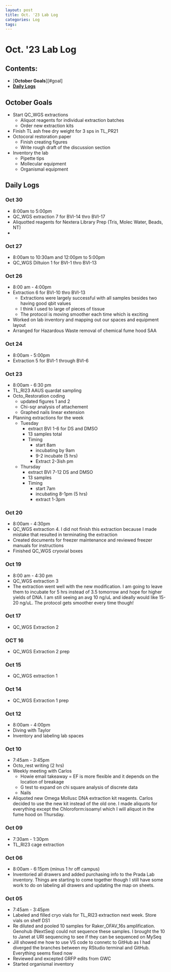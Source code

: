 ```yaml
---
layout: post
title: Oct. '23 Lab Log
categories: Log
tags: 
---
```


# Oct. '23 Lab Log

## Contents:
- [**October Goals**][#goal]    
- [**Daily Logs**](#log)     



## <a name="goal"></a> **October Goals**

- Start QC_WGS extractions 
    - Aliquot reagents for individual extraction batches
    - Order new extraction kits 
- Finish TL ash free dry weight for 3 sps in TL_PR21
- Octocoral restoration paper 
    - Finish creating figures 
    - Write rough draft of the discussion section 
- Inventory the lab 
    - Pipette tips 
    - Mollecular equipment 
    - Organismal equipment 



## <a name="log"></a> **Daily Logs**

### Oct 30
- 8:00am to 5:00pm
- QC_WGS extraction 7 for BVI-14 thro BVI-17
- Aliquotted reagents for Nextera Library Prep (Tris, Molec Water, Beads, NT)
- 

### Oct 27
- 8:00am to 10:30am and 12:00pm to 5:00pm
- QC_WGS Diltuion 1 for BVI-1 thro BVI-13


### Oct 26 
- 8:00 am - 4:00pm 
- Extraction 6 for BVI-10 thro BVI-13
    - Extractions were largely successful with all samples besides two having good qbit values
    - I think I used to large of pieces of tissue
    - The protocol is moving smoother each time which is exciting
- Worked on lab inventory and mapping out our spaces and equipment layout
- Arranged for Hazardous Waste removal of chemical fume hood SAA


### Oct 24
- 8:00am - 5:00pm 
- Extraction 5 for BVI-1 through BVI-6

### Oct 23
- 8:00am - 6:30 pm
- TL_RI23 AAUS quardat sampling 
- Octo_Restoration coding 
    - updated figures 1 and 2 
    - Chi-sqr analysis of attachement
    - Graphed nails linear extension 
- Planning extractions for the week 
    - Tuesday
        - extract BVI 1-6 for DS and DMSO
        - 13 samples total
        - Timing
            - start 8am  
            - incubating by 9am 
            - 9-2 incubate (5 hrs)
            - Extract 2-3ish pm 
    - Thursday
        - extract BVI 7-12 DS and DMSO
        - 13 samples
        - Timing
            - start 7am 
            - incubating 8-1pm (5 hrs)
            - extract 1-3pm 

### Oct 20
- 8:00am - 4:30pm
- QC_WGS extraction 4. I did not finish this extraction because I made mistake that resulted in terminating the extraction
- Created documents for freezer maintenance and reviewed freezer manuals for instructions
- Finished QC_WGS cryovial boxes


### Oct 19
- 8:00 am - 4:30 pm 
- QC_WGS extraction 3
- The extraction went well with the new modification. I am going to leave them to incubate for 5 hrs instead of 3.5 tomorrow and hope for higher yields of DNA. I am still seeing an avg 10 ng/uL and ideally would like 15-20 ng/uL. The protocol gets smoother every time though!

### Oct 17
- QC_WGS Extraction 2

### OCT 16 
- QC_WGS Extraction 2 prep 

### Oct 15
- QC_WGS extraction 1

### Oct 14 
- QC_WGS Extraction 1 prep 

### Oct 12
- 8:00am - 4:00pm
- Diving with Taylor
- Inventory and labeling lab spaces


### Oct 10
- 7:45am - 3:45pm
- Octo_rest writing (2 hrs)
- Weekly meeting with Carlos 
    - Howie email takeaway = EF is more flexible and it depends on the location of breakage
    - G test to expand on chi square analysis of discrete data 
    - Nails
- Aliquoted new Omega Mollusc DNA extraction kit reagents. Carlos decided to use the new kit instead of the old one. I made aliquots for everything except the Chloroform:isoamyl which I will aliquot in the fume hood on Thursday. 

### Oct 09
- 7:30am - 1:30pm
- TL_RI23 cage extraction

### Oct 06
- 8:00am - 6:15pm (minus 1 hr off campus)
- Inventoried all drawers and added purchasing info to the Prada Lab inventory. Things are starting to come together though I still have some work to do on labeling all drawers and updating the map on sheets.

### Oct 05
- 7:45am - 3:45pm
- Labeled and filled cryo vials for TL_RI23 extraction next week. Store vials on shelf DS1
- Re diluted and pooled 10 samples for Raker_OFAV_16s amplification. Genohub (NextSeq) could not sequence these samples. I brought the 10 to Janet at URI sequencing to see if they can be sequenced on MySeq
- Jill showed me how to use VS code to connetc to GitHub as I had diverged the branches between my RStudio terminal and GitHub. Everything seems fixed now
- Reviewed and excepted GRFP edits from GWC
- Started organismal inventory




